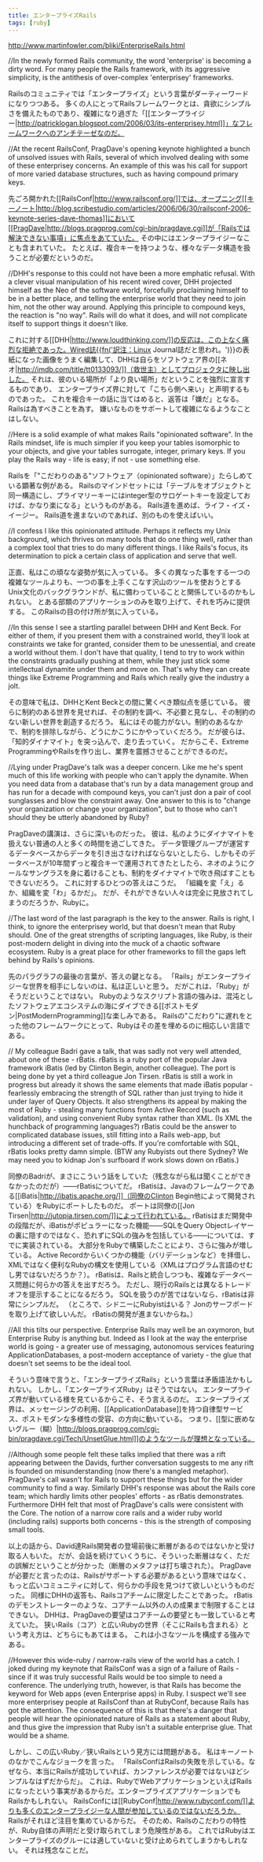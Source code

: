 ```yaml
---
title: エンタープライズRails
tags: [ruby]
---
```


http://www.martinfowler.com/bliki/EnterpriseRails.html

//In the newly formed Rails community, the word 'enterprise' is becoming a dirty word. For many people the Rails framework, with its aggressive simplicity, is the antithesis of over-complex 'enterprisey' frameworks.

Railsのコミュニティでは「エンタープライズ」という言葉がダーティーワードになりつつある。
多くの人にとってRailsフレームワークとは、貪欲にシンプルさを備えたものであり、複雑になり過ぎた「[[エンタープライジー|http://patricklogan.blogspot.com/2006/03/its-enterprisey.html]]」なフレームワークへのアンチテーゼなのだ。

//At the recent RailsConf, PragDave's opening keynote highlighted a bunch of unsolved issues with Rails, several of which involved dealing with some of these enterprisey concerns. An example of this was his call for support of more varied database structures, such as having compound primary keys.

先ごろ開かれた[[RailsConf|http://www.railsconf.org/]]では、オープニング[[キーノート|http://blog.scribestudio.com/articles/2006/06/30/railsconf-2006-keynote-series-dave-thomas]]において[[PragDave|http://blogs.pragprog.com/cgi-bin/pragdave.cgi]]が「Railsでは解決できない事項」に焦点をあてていた。
その中にはエンタープライジーなことも含まれていた。
たとえば、複合キーを持つような、様々なデータ構造を扱うことが必要だというのだ。

//DHH's response to this could not have been a more emphatic refusal. With a clever visual manipulation of his recent wired cover, DHH projected himself as the Neo of the software world, forcefully proclaiming himself to be in a better place, and telling the enterprise world that they need to join him, not the other way around. Applying this principle to compound keys, the reaction is "no way". Rails will do what it does, and will not complicate itself to support things it doesn't like.

これに対する[[DHH|http://www.loudthinking.com/]]の反応は、この上なく痛烈な拒絶であった。Wired誌{{fn('訳注：Linux Journal誌だと思われ。')}}の表紙になった画像をうまく編集して、DHHは自らをソフトウェア界の[[ネオ|http://imdb.com/title/tt0133093/]]（救世主）としてプロジェクタに映し出した。
それは、彼のいる場所が「より良い場所」だということを強烈に宣言するものであり、
エンタープライズ界に対して「こちら側へ来い」と声明するものであった。
これを複合キーの話に当てはめると、返答は「嫌だ」となる。
Railsは為すべきことを為す。
嫌いなものをサポートして複雑になるようなことはしない。

//Here is a solid example of what makes Rails "opinionated software". In the Rails mindset, life is much simpler if you keep your tables isomorphic to your objects, and give your tables surrogate, integer, primary keys. If you play the Rails way - life is easy; if not - use something else.

Railsを「"こだわりのある"ソフトウェア（opinionated software）」たらしめている顕著な例がある。
Railsのマインドセットには「テーブルをオブジェクトと同一構造にし、プライマリーキーにはinteger型のサロゲートキーを設定しておけば、かなり楽になる」というものがある。
Rails道を進めば、ライフ・イズ・イージー。
Rails道を進まないのであれば、別のものを使えばいい。

//I confess I like this opinionated attitude. Perhaps it reflects my Unix background, which thrives on many tools that do one thing well, rather than a complex tool that tries to do many different things. I like Rails's focus, its determination to pick a certain class of application and serve that well.

正直、私はこの頑なな姿勢が気に入っている。
多くの異なった事をする一つの複雑なツールよりも、一つの事を上手くこなす沢山のツールを使おうとするUnix文化のバックグラウンドが、私に備わっていることと関係しているのかもしれない。
とある部類のアプリケーションのみを取り上げて、それを巧みに提供する。
このRailsの目の付け所が気に入っている。

//In this sense I see a startling parallel between DHH and Kent Beck. For either of them, if you present them with a constrained world, they'll look at constraints we take for granted, consider them to be unessential, and create a world without them. I don't have that quality, I tend to try to work within the constraints gradually pushing at them, while they just stick some intellectual dynamite under them and move on. That's why they can create things like Extreme Programming and Rails which really give the industry a jolt.

その意味で私は、DHHとKent Beckとの間に驚くべき類似点を感じている。
彼らに制約のある世界を見せれば、その制約を調べ、不必要と見なし、その制約のない新しい世界を創造するだろう。
私にはその能力がない。制約のあるなかで、制約を排除しながら、どうにかこうにかやっていくだろう。
だが彼らは、「知的ダイナマイト」を突っ込んで、走り去っていく。
だからこそ、Extreme ProgrammingやRailsを作り出し、業界を震撼させることができるのだ。

//Lying under PragDave's talk was a deeper concern. Like me he's spent much of this life working with people who can't apply the dynamite. When you need data from a database that's run by a data management group and has run for a decade with compound keys, you can't just don a pair of cool sunglasses and blow the constraint away. One answer to this is to "change your organization or change your organization", but to those who can't should they be utterly abandoned by Ruby?

PragDaveの講演は、さらに深いものだった。
彼は、私のようにダイナマイトを扱えない普通の人と多くの時間を過ごしてきた。
データ管理グループが運営するデータベースからデータを引き出さなければならないとしたら、しかもそのデータベースが10年間ずっと複合キーで運用されてきたとしたら、ネオのようにクールなサングラスを身に着けることも、制約をダイナマイトで吹き飛ばすこともできないだろう。
これに対するひとつの答えはこうだ。
「組織を変「え」るか、組織を変「わ」るかだ」。
だが、それができない人々は完全に見放されてしまうのだろうか、Rubyに。

//The last word of the last paragraph is the key to the answer. Rails is right, I think, to ignore the enterprisey world, but that doesn't mean that Ruby should. One of the great strengths of scripting languages, like Ruby, is their post-modern delight in diving into the muck of a chaotic software ecosystem. Ruby is a great place for other frameworks to fill the gaps left behind by Rails's opinions.

先のパラグラフの最後の言葉が、答えの鍵となる。
「Rails」がエンタープライジーな世界を相手にしないのは、私は正しいと思う。
だがこれは、「Ruby」がそうだということではない。
Rubyのようなスクリプト言語の強みは、混沌としたソフトウェアエコシステムの海にダイブできる[[ポストモダン|PostModernProgramming]]な楽しみである。
Railsの"こだわり"に遅れをとった他のフレームワークにとって、Rubyはその差を埋めるのに相応しい言語である。

// My colleague Badri gave a talk, that was sadly not very well attended, about one of these - rBatis. rBatis is a ruby port of the popular Java framework iBatis (led by Clinton Begin, another colleague). The port is being done by yet a third colleague Jon Tirsen. rBatis is still a work in progress but already it shows the same elements that made iBatis popular - fearlessly embracing the strength of SQL rather than just trying to hide it under layer of Query Objects. It also strengthens its appeal by making the most of Ruby - stealing many functions from Active Record (such as validation), and using convenient Ruby syntax rather than XML. (Is XML the hunchback of programming languages?) rBatis could be the answer to complicated database issues, still fitting into a Rails web-app, but introducing a different set of trade-offs. If you're comfortable with SQL, rBatis looks pretty damn simple. (BTW any Rubyists out there Sydney? We may need you to kidnap Jon's surfboard if work slows down on rBatis.)

同僚のBadriが、まさにこういう話をしていた（残念ながら私は聞くことができなかったのだが）——rBatisについてだ。
rBatisは、Javaのフレームワークである[[iBatis|http://ibatis.apache.org/]]（同僚のClinton Begin他によって開発されている）をRubyにポートしたものだ。
ポートは同僚の[[Jon Tirsen|http://jutopia.tirsen.com/]]によって行われている。
rBatisはまだ開発中の段階だが、iBatisがポピュラーになった機能——SQLをQuery Objectレイヤーの裏に隠すのではなく、恐れずにSQLの強みを包括している——については、すでに実装されている。
大部分をRubyで構築したことにより、さらに強みが増している。
Active Recordからいくつかの機能（バリデーションなど）を拝借し、XMLではなく便利なRubyの構文を使用している（XMLはプログラム言語のせむし男ではないだろうか？）。
rBatisは、Railsと統合しつつも、複雑なデータベース問題に何らかの答えを出すだろう。
ただし、現行のRailsとは異なるトレードオフを提示することになるだろう。
SQLを扱うのが苦ではないなら、rBatisは非常にシンプルだ。
（ところで、シドニーにRubyistはいる？
Jonのサーフボードを取り上げて欲しいんだ。
rBatisの開発が進まないからね。）

//All this tilts our perspective. Enterprise Rails may well be an oxymoron, but Enterprise Ruby is anything but. Indeed as I look at the way the enterprise world is going - a greater use of messaging, autonomous services featuring ApplicationDatabases, a post-modern acceptance of variety - the glue that doesn't set seems to be the ideal tool.

そういう意味で言うと、「エンタープライズRails」という言葉は矛盾語法かもしれない。
しかし、「エンタープライズRuby」はそうではない。
エンタープライズ界が動いている様を見ているからこそ、そう言えるのだ。
エンタープライズ界は、メッセージングの利用、[[ApplicationDatabase]]を持つ自律型サービス、ポストモダンな多様性の受容、の方向に動いている。
つまり、[[型に嵌めないグルー（糊）|http://blogs.pragprog.com/cgi-bin/pragdave.cgi/Tech/UnsetGlue.html]]のようなツールが理想となっている。

//Although some people felt these talks implied that there was a rift appearing between the Davids, further conversation suggests to me any rift is founded on misunderstanding (now there's a mangled metaphor). PragDave's call wasn't for Rails to support these things but for the wider community to find a way. Similarly DHH's response was about the Rails core team; which hardly limits other peoples' efforts - as rBatis demonstrates. Furthermore DHH felt that most of PragDave's calls were consistent with the Core. The notion of a narrow core rails and a wider ruby world (including rails) supports both concerns - this is the strength of composing small tools.

以上の話から、David達Rails開発者の登場前後に断層があるのではないかと受け取る人もいた。
だが、会話を続けていくうちに、そういった断層はなく、ただの誤解だということが分かった（断層のメタファは打ち壊された）。
PragDaveが必要だと言ったのは、Railsがサポートする必要があるという意味ではなく、もっと広いコミュニティに対して、何らかの手段を見つけて欲しいというものだった。
同様にDHHの返答も、Railsコアチームに限定したことであった。
rBatisのデモンストレーターのような、コアチーム以外の人の成果まで制限することはできない。
DHHは、PragDaveの要望はコアチームの要望とも一致していると考えていた。
狭いRails（コア）と広いRubyの世界（そこにRailsも含まれる）という考え方は、どちらにもあてはまる。
これは小さなツールを構成する強みである。

//However this wide-ruby / narrow-rails view of the world has a catch. I joked during my keynote that RailsConf was a sign of a failure of Rails - since if it was truly successful Rails would be too simple to need a conference. The underlying truth, however, is that Rails has become the keyword for Web apps (even Enterprise apps) in Ruby. I suspect we'll see more enterprisey people at RailsConf than at RubyConf, because Rails has got the attention. The consequence of this is that there's a danger that people will hear the opinionated nature of Rails as a statement about Ruby, and thus give the impression that Ruby isn't a suitable enterprise glue. That would be a shame.

しかし、この広いRuby／狭いRailsという見方には問題がある。
私はキーノートのなかでこんなジョークを言った。
「RailsConfはRailsの失敗を示している。なぜなら、本当にRailsが成功していれば、カンファレンスが必要ではないほどシンプルなはずだからだ」。
これは、RubyでWebアプリケーションといえばRailsになったという事実があるからだ。エンタープライズアプリケーションでもRailsかもしれない。
RailsConfには[[RubyConf|http://www.rubyconf.com/]]よりも多くのエンタープライジーな人間が参加しているのではないだろうか。
Railsがそれほど注目を集めているからだ。
そのため、Railsのこだわりの特性が、Ruby自体の声明だと受け取られてしまう危険性がある。
これではRubyはエンタープライズのグルーには適していないと受け止められてしまうかもしれない。
それは残念なことだ。
